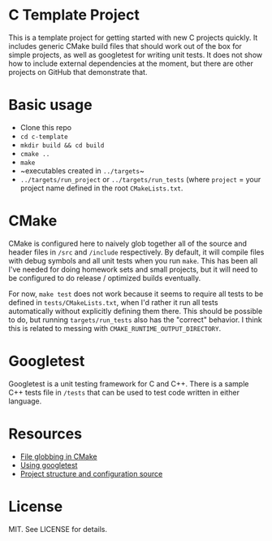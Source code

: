 # C Template Project

This is a template project for getting started with new C projects quickly. It includes generic CMake build files that should work out of the box for simple projects, as well as googletest for writing unit tests. It does not show how to include external dependencies at the moment, but there are other projects on GitHub that demonstrate that. 


Basic usage
====
 * Clone this repo
 * `cd c-template`
 * `mkdir build && cd build`
 * `cmake ..`
 * `make`
 * ~executables created in `../targets`~
 * `../targets/run_project` or `../targets/run_tests` (where `project` = your project name defined in the root `CMakeLists.txt`.

CMake
====

CMake is configured here to naively glob together all of the source and header files in `/src` and `/include` respectively. By default, it will compile files with debug symbols and all unit tests when you run `make`. This has been all I've needed for doing homework sets and small projects, but it will need to be configured to do release / optimized builds eventually.

For now, `make test` does not work because it seems to require all tests to be defined in `tests/CMakeLists.txt`, when I'd rather it run all tests automatically without explicitly defining them there. This should be possible to do, but running `targets/run_tests` also has the "correct" behavior. I think this is related to messing with `CMAKE_RUNTIME_OUTPUT_DIRECTORY`. 

Googletest
======

Googletest is a unit testing framework for C and C++. There is a sample C++ tests file in `/tests` that can be used to test code written in either language.

Resources
====

 * [File globbing in CMake](http://stackoverflow.com/questions/1027247/best-way-to-specify-sourcefiles-in-cmake)
 * [Using googletest](http://www.ibm.com/developerworks/aix/library/au-googletestingframework.html)
 * [Project structure and configuration source](https://github.com/ebenoist/libblinkstick)

License
====

MIT. See LICENSE for details.
